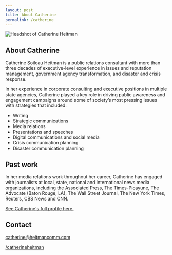 ```yaml
---
layout: post
title: About Catherine
permalink: /catherine
---
```


![Headshot of Catherine Heitman](https://heit.mn/heitmancomm.com/assets/headshot.png)
## About Catherine

Catherine Soileau Heitman is a public relations consultant with more than three decades of executive-level experience in issues and reputation management, government agency transformation, and disaster and crisis response.

In her experience in corporate consulting and executive positions in multiple state agencies, Catherine played a key role in driving public awareness and engagement campaigns around some of society’s most pressing issues with strategies that included:  

- Writing 
- Strategic communications
- Media relations
- Presentations and speeches
- Digital communications and social media
- Crisis communication planning 
- Disaster communication planning 

## Past work
In her media relations work throughout her career, Catherine has engaged with journalists at local, state, national and international news media organizations, including the Associated Press, The Times-Picayune, The Advocate (Baton Rouge, LA), The Wall Street Journal, The New York Times, Reuters, CBS News and CNN. 



[See Catherine's full profile here.](https://www.linkedin.com/in/catherineheitman/)

## Contact

<i class="bi bi-envelope"></i> [catherine@heitmancomm.com](catherine@heitmancomm.com)

<i class="bi bi-linkedin"></i> [/catherineheitman](https://www.linkedin.com/in/catherineheitman/)

